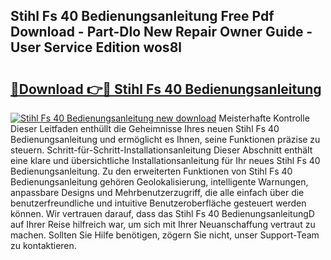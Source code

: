 ## Stihl Fs 40 Bedienungsanleitung Free Pdf Download - Part-Dlo New Repair Owner Guide - User Service Edition wos8l

# <h2><a href="http://df59qp.blite.top/?on=Stihl+Fs+40+Bedienungsanleitung">🔗Download 👉🔴 Stihl Fs 40 Bedienungsanleitung</a></h2>

[![Stihl Fs 40 Bedienungsanleitung new download](https://i.imgur.com/lujVjoI.png)](http://df59qp.blite.top/?on=Stihl+Fs+40+Bedienungsanleitung)
Meisterhafte Kontrolle Dieser Leitfaden enthüllt die Geheimnisse Ihres neuen Stihl Fs 40 Bedienungsanleitung und ermöglicht es Ihnen, seine Funktionen präzise zu steuern. Schritt-für-Schritt-Installationsanleitung Dieser Abschnitt enthält eine klare und übersichtliche Installationsanleitung für Ihr neues Stihl Fs 40 Bedienungsanleitung. Zu den erweiterten Funktionen von Stihl Fs 40 Bedienungsanleitung gehören Geolokalisierung, intelligente Warnungen, anpassbare Designs und Mehrbenutzerzugriff, die alle einfach über die benutzerfreundliche und intuitive Benutzeroberfläche gesteuert werden können. Wir vertrauen darauf, dass das Stihl Fs 40 BedienungsanleitungD auf Ihrer Reise hilfreich war, um sich mit Ihrer Neuanschaffung vertraut zu machen. Sollten Sie Hilfe benötigen, zögern Sie nicht, unser Support-Team zu kontaktieren.
